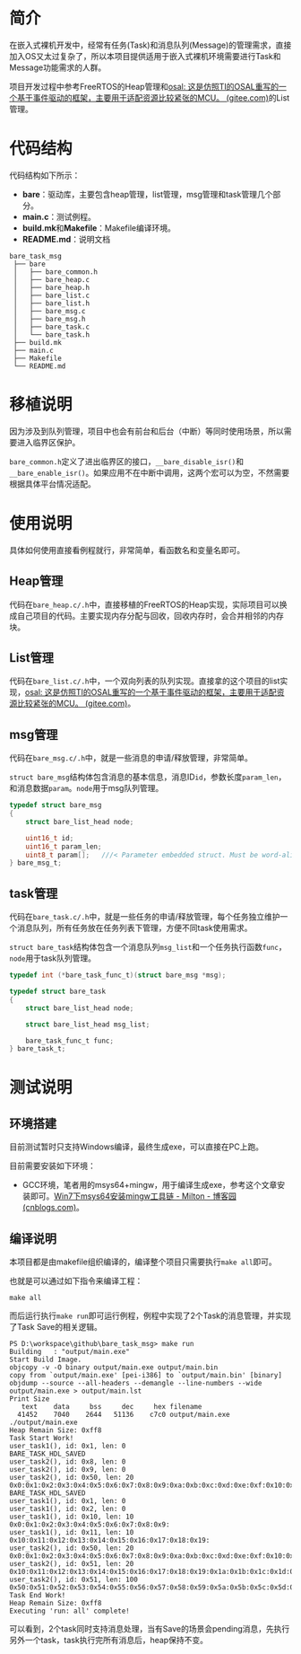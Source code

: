 # 简介

在嵌入式裸机开发中，经常有任务(Task)和消息队列(Message)的管理需求，直接加入OS又太过复杂了，所以本项目提供适用于嵌入式裸机环境需要进行Task和Message功能需求的人群。

项目开发过程中参考FreeRTOS的Heap管理和[osal: 这是仿照TI的OSAL重写的一个基于事件驱动的框架，主要用于适配资源比较紧张的MCU。 (gitee.com)](https://gitee.com/sqqdfny/osal)的List管理。




# 代码结构

代码结构如下所示：

- **bare**：驱动库，主要包含heap管理，list管理，msg管理和task管理几个部分。
- **main.c**：测试例程。
- **build.mk**和**Makefile**：Makefile编译环境。
- **README.md**：说明文档

```shell
bare_task_msg
 ├── bare
 │   ├── bare_common.h
 │   ├── bare_heap.c
 │   ├── bare_heap.h
 │   ├── bare_list.c
 │   ├── bare_list.h
 │   ├── bare_msg.c
 │   ├── bare_msg.h
 │   ├── bare_task.c
 │   └── bare_task.h
 ├── build.mk
 ├── main.c
 ├── Makefile
 └── README.md
```





# 移植说明

因为涉及到队列管理，项目中也会有前台和后台（中断）等同时使用场景，所以需要进入临界区保护。

`bare_common.h`定义了进出临界区的接口，`__bare_disable_isr()`和`__bare_enable_isr()`。如果应用不在中断中调用，这两个宏可以为空，不然需要根据具体平台情况适配。







# 使用说明

具体如何使用直接看例程就行，非常简单，看函数名和变量名即可。

## Heap管理

代码在`bare_heap.c/.h`中，直接移植的FreeRTOS的Heap实现，实际项目可以换成自己项目的代码。主要实现内存分配与回收，回收内存时，会合并相邻的内存块。



## List管理

代码在`bare_list.c/.h`中，一个双向列表的队列实现。直接拿的这个项目的list实现，[osal: 这是仿照TI的OSAL重写的一个基于事件驱动的框架，主要用于适配资源比较紧张的MCU。 (gitee.com)](https://gitee.com/sqqdfny/osal)。



## msg管理

代码在`bare_msg.c/.h`中，就是一些消息的申请/释放管理，非常简单。

`struct bare_msg`结构体包含消息的基本信息，消息ID`id`，参数长度`param_len`，和消息数据`param`。`node`用于msg队列管理。

```c
typedef struct bare_msg
{
    struct bare_list_head node;

    uint16_t id;
    uint16_t param_len;
    uint8_t param[];   ///< Parameter embedded struct. Must be word-aligned.
} bare_msg_t;
```



## task管理

代码在`bare_task.c/.h`中，就是一些任务的申请/释放管理，每个任务独立维护一个消息队列，所有任务放在任务列表下管理，方便不同task使用需求。

`struct bare_task`结构体包含一个消息队列`msg_list`和一个任务执行函数`func`，`node`用于task队列管理。

```c
typedef int (*bare_task_func_t)(struct bare_msg *msg);

typedef struct bare_task
{
    struct bare_list_head node;

    struct bare_list_head msg_list;

    bare_task_func_t func;
} bare_task_t;
```



# 测试说明

## 环境搭建

目前测试暂时只支持Windows编译，最终生成exe，可以直接在PC上跑。

目前需要安装如下环境：
- GCC环境，笔者用的msys64+mingw，用于编译生成exe，参考这个文章安装即可。[Win7下msys64安装mingw工具链 - Milton - 博客园 (cnblogs.com)](https://www.cnblogs.com/milton/p/11808091.html)。


## 编译说明

本项目都是由makefile组织编译的，编译整个项目只需要执行`make all`即可。


也就是可以通过如下指令来编译工程：

```shell
make all
```

而后运行执行`make run`即可运行例程，例程中实现了2个Task的消息管理，并实现了Task Save的相关逻辑。

```shell
PS D:\workspace\github\bare_task_msg> make run
Building   : "output/main.exe"
Start Build Image.
objcopy -v -O binary output/main.exe output/main.bin
copy from `output/main.exe' [pei-i386] to `output/main.bin' [binary]
objdump --source --all-headers --demangle --line-numbers --wide output/main.exe > output/main.lst
Print Size
   text    data     bss     dec     hex filename
  41452    7040    2644   51136    c7c0 output/main.exe
./output/main.exe
Heap Remain Size: 0xff8
Task Start Work!
user_task1(), id: 0x1, len: 0
BARE_TASK_HDL_SAVED
user_task2(), id: 0x8, len: 0
user_task2(), id: 0x9, len: 0
user_task2(), id: 0x50, len: 20
0x0:0x1:0x2:0x3:0x4:0x5:0x6:0x7:0x8:0x9:0xa:0xb:0xc:0xd:0xe:0xf:0x10:0x11:0x12:0x13:
BARE_TASK_HDL_SAVED
user_task1(), id: 0x1, len: 0
user_task1(), id: 0x2, len: 0
user_task1(), id: 0x10, len: 10
0x0:0x1:0x2:0x3:0x4:0x5:0x6:0x7:0x8:0x9:
user_task1(), id: 0x11, len: 10
0x10:0x11:0x12:0x13:0x14:0x15:0x16:0x17:0x18:0x19:
user_task2(), id: 0x50, len: 20
0x0:0x1:0x2:0x3:0x4:0x5:0x6:0x7:0x8:0x9:0xa:0xb:0xc:0xd:0xe:0xf:0x10:0x11:0x12:0x13:
user_task2(), id: 0x51, len: 20
0x10:0x11:0x12:0x13:0x14:0x15:0x16:0x17:0x18:0x19:0x1a:0x1b:0x1c:0x1d:0x1e:0x1f:0x20:0x21:0x22:0x23:
user_task2(), id: 0x51, len: 100
0x50:0x51:0x52:0x53:0x54:0x55:0x56:0x57:0x58:0x59:0x5a:0x5b:0x5c:0x5d:0x5e:0x5f:0x60:0x61:0x62:0x63:0x64:0x65:0x66:0x67:0x68:0x69:0x6a:0x6b:0x6c:0x6d:0x6e:0x6f:0x70:0x71:0x72:0x73:0x74:0x75:0x76:0x77:0x78:0x79:0x7a:0x7b:0x7c:0x7d:0x7e:0x7f:0x80:0x81:0x82:0x83:0x84:0x85:0x86:0x87:0x88:0x89:0x8a:0x8b:0x8c:0x8d:0x8e:0x8f:0x90:0x91:0x92:0x93:0x94:0x95:0x96:0x97:0x98:0x99:0x9a:0x9b:0x9c:0x9d:0x9e:0x9f:0xa0:0xa1:0xa2:0xa3:0xa4:0xa5:0xa6:0xa7:0xa8:0xa9:0xaa:0xab:0xac:0xad:0xae:0xaf:0xb0:0xb1:0xb2:0xb3:
Task End Work!
Heap Remain Size: 0xff8
Executing 'run: all' complete!
```

可以看到，2个task同时支持消息处理，当有Save的场景会pending消息，先执行另外一个task，task执行完所有消息后，heap保持不变。



